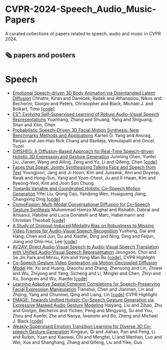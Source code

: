 # CVPR-2024-Speech_Audio_Music-Papers
A curated collections of papers related to speech, audio and music in CVPR 2024.

## 🗞️ papers and posters

# Speech

* [Emotional Speech-driven 3D Body Animation via Disentangled Latent Diffusion](https://openaccess.thecvf.com/content/CVPR2024/papers/Chhatre_Emotional_Speech-driven_3D_Body_Animation_via_Disentangled_Latent_Diffusion_CVPR_2024_paper.pdf) Chhatre, Kiran and Daněček, Radek and Athanasiou, Nikos and Becherini, Giorgio and Peters, Christopher and Black, Michael J. and Bolkart, Timo [[code]](https://github.com/kiranchhatre/amuse)
* [ES³: Evolving Self-Supervised Learning of Robust Audio-Visual Speech Representations](https://openaccess.thecvf.com/content/CVPR2024/papers/Zhang_ES3_Evolving_Self-Supervised_Learning_of_Robust_Audio-Visual_Speech_Representations_CVPR_2024_paper.pdf) Yuanhang, Zhang and Shuang, Yang and Shiguang, Shan and Xilin, Chen
* [Probabilistic Speech-Driven 3D Facial Motion Synthesis: New Benchmarks Methods and Applications](https://openaccess.thecvf.com/content/CVPR2024/papers/Yang_Probabilistic_Speech-Driven_3D_Facial_Motion_Synthesis_New_Benchmarks_Methods_and_CVPR_2024_paper.pdf) Karren D. Yang and Anurag, Ranjan and Jen-Hao Rick Chang and Raviteja, Vemulapalli and Oncel, Tuzel
* [DiffSHEG: A Diffusion-Based Approach for Real-Time Speech-driven Holistic 3D Expression and Gesture Generation](https://openaccess.thecvf.com/content/CVPR2024/papers/Chen_DiffSHEG_A_Diffusion-Based_Approach_for_Real-Time_Speech-driven_Holistic_3D_Expression_CVPR_2024_paper.pdf) Junming Chen, Yunfei Liu, Jianan, Wang and Ailing, Zeng and Yu, Li and Qifeng, Chen [[code]](https://github.com/JeremyCJM/DiffSHEG)
* [Faces that Speak: Jointly Synthesising Talking Face and Speech from Text](https://openaccess.thecvf.com/content/CVPR2024/papers/Jang_Faces_that_Speak_Jointly_Synthesising_Talking_Face_and_Speech_from_CVPR_2024_paper.pdf)  Youngjoon, Jang and Ji-Hoon, Kim and Junseok, Ahn and Doyeop, Kwak and Hong-Sun, Yang and Yoon-Cheol, Ju and Il-Hwan, Kim and Byeong-Yeol, Kim and Joon Son Chung
* [Towards Variable and Coordinated Holistic Co-Speech Motion Generation](https://openaccess.thecvf.com/content/CVPR2024/papers/Liu_Towards_Variable_and_Coordinated_Holistic_Co-Speech_Motion_Generation_CVPR_2024_paper.pdf) Yifei Liu, Qiong Cao, Yandong Wen, Huaiguang Jiang, Changxing Ding [[code]](https://github.com/feifeifeiliu/ProbTalk)
* [ConvoFusion: Multi-Modal Conversational Diffusion for Co-Speech Gesture Synthesis](https://openaccess.thecvf.com/content/CVPR2024/papers/Mughal_ConvoFusion_Multi-Modal_Conversational_Diffusion_for_Co-Speech_Gesture_Synthesis_CVPR_2024_paper.pdf) Muhammad Hamza Mughal and Rishabh, Dabral and Ikhsanul, Habibie and Lucia Donatelli and Marc, Habermann and Christian Theobalt [[code]](https://github.com/m-hamza-mughal/convofusion)
* [A Study of Dropout-Induced Modality Bias on Robustness to Missing Video Frames for Audio-Visual Speech Recognition](https://openaccess.thecvf.com/content/CVPR2024/papers/Dai_A_Study_of_Dropout-Induced_Modality_Bias_on_Robustness_to_Missing_CVPR_2024_paper.pdf) Yusheng, Dai and Hang, Chen and Jun, Du and Xiaofei, Ding and Ning, Ding and Feijun, Jiang and Chin-Hui, Lee [[code]](https://github.com/dalision/ModalBiasAVSR)
* [AV2AV: Direct Audio-Visual Speech to Audio-Visual Speech Translation with Unified Audio-Visual Speech Representation](https://openaccess.thecvf.com/content/CVPR2024/papers/Choi_AV2AV_Direct_Audio-Visual_Speech_to_Audio-Visual_Speech_Translation_with_Unified_CVPR_2024_paper.pdf) Jeongsoo, Choi and Se Jin Park and Minsu, Kim and Yong Man Ro [[code]](https://github.com/choijeongsoo/av2av), CVPR Highlight
* [Co-Speech Gesture Video Generation via Motion-Decoupled Diffusion Model](https://openaccess.thecvf.com/content/CVPR2024/papers/He_Co-Speech_Gesture_Video_Generation_via_Motion-Decoupled_Diffusion_Model_CVPR_2024_paper.pdf) He, Xu and Huang, Qiaochu and Zhang, Zhensong and Lin, Zhiwei and Wu, Zhiyong and Yang, Sicheng and Li, Minglei and Chen, Zhiyi and Xu, Songcen and Wu, Xiaofei [[code]](https://github.com/thuhcsi/S2G-MDDiffusion)
* [Learning Adaptive Spatial Coherent Correlations for Speech-Preserving Facial Expression Manipulation](https://openaccess.thecvf.com/content/CVPR2024/papers/Chen_Learning_Adaptive_Spatial_Coherent_Correlations_for_Speech-Preserving_Facial_Expression_Manipulation_CVPR_2024_paper.pdf) Tianshui, Chen and Jianman, Lin and Zhijing, Yang and Chunmei, Qing and Liang, Lin [[code]](https://github.com/jianmanlincjx/ASCCL) CVPR Highlight
* [EMAGE: Towards Unified Holistic Co-Speech Gesture Generation via Expressive Masked Audio Gesture Modeling](https://openaccess.thecvf.com/content/CVPR2024/papers/Liu_EMAGE_Towards_Unified_Holistic_Co-Speech_Gesture_Generation_via_Expressive_Masked_CVPR_2024_paper.pdf)  Haiyang, Liu and Zihao, Zhu and Giorgio, Becherini and Yichen, Peng and Mingyang, Su and You, Zhou and Xuefei, Zhe and Naoya, Iwamoto and Bo, Zheng and Michael J. Black [[code]](https://github.com/PantoMatrix/PantoMatrix/tree/main/scripts/EMAGE_2024)
* [Weakly-Supervised Emotion Transition Learning for Diverse 3D Co-speech Gesture Generation](https://openaccess.thecvf.com/content/CVPR2024/papers/Qi_Weakly-Supervised_Emotion_Transition_Learning_for_Diverse_3D_Co-speech_Gesture_Generation_CVPR_2024_paper.pdf) Xingqun, Qi and Jiahao, Pan and Peng, Li and Ruibin, Yuan and Xiaowei, Chi and Mengfei, Li and Wenhan, Luo and Wei, Xue and Shanghang, Zhang and Qifeng, Liu and Yike, Guo
